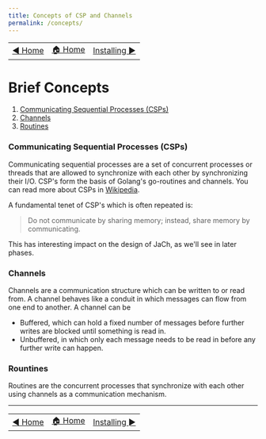 ```yaml
---
title: Concepts of CSP and Channels 
permalink: /concepts/
---
```


<table style="width: 100%;">
  <tr>
    <td style="text-align: left;"><a href="/index">&#x25C0; Home</a></td>
    <td style="text-align: center;"><a href="/index">&#x1F3E0; Home </a></td>
    <td style="text-align: right;"><a href="/installing">Installing &#x25BA;</a></td>
  </tr>
</table>

# Brief Concepts



1. [Communicating Sequential Processes (CSPs)](#communicating-sequential-processes-csps)
2. [Channels](#channels)
3. [Routines](#rountines)

### Communicating Sequential Processes (CSPs)

Communicating sequential processes are a set of concurrent processes or threads that are allowed to
synchronize with each other by synchronizing their I/O. CSP's form the basis of Golang's go-routines
and channels. You can read more about CSPs
in [Wikipedia](https://en.wikipedia.org/wiki/Communicating_sequential_processes).

A fundamental tenet of CSP's which is often repeated is:
> Do not communicate by sharing memory; instead, share memory by communicating.

This has interesting impact on the design of JaCh, as we'll see in later phases.

### Channels

Channels are a communication structure which can be written to or read from. A channel behaves like
a conduit in which messages can flow from one end to another. A channel can be

- Buffered, which can hold a fixed number of messages before further writes are blocked until
  something is read in.
- Unbuffered, in which only each message needs to be read in before any further write can happen.

### Rountines

Routines are the concurrent processes that synchronize with each other using channels as a
communication mechanism.

-----

<table style="width: 100%;">
  <tr>
    <td style="text-align: left;"><a href="/index">&#x25C0; Home</a></td>
    <td style="text-align: center;"><a href="/index">&#x1F3E0; Home </a></td>
    <td style="text-align: right;"><a href="/installing">Installing &#x25BA;</a></td>
  </tr>
</table>